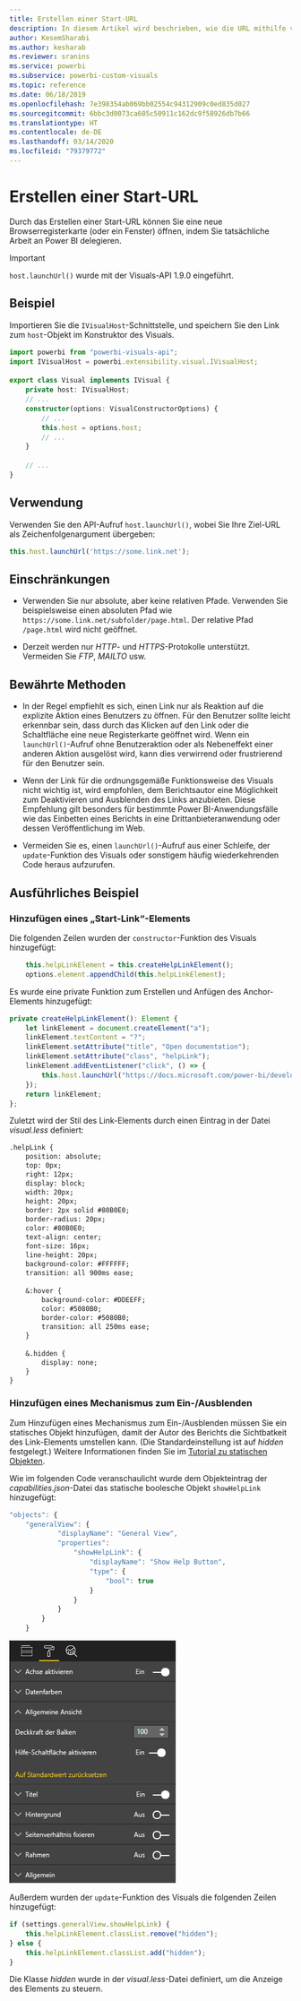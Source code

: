 ```yaml
---
title: Erstellen einer Start-URL
description: In diesem Artikel wird beschrieben, wie die URL mithilfe von Power BI-Visuals auf der neuen Registerkarte geöffnet werden kann.
author: KesemSharabi
ms.author: kesharab
ms.reviewer: sranins
ms.service: powerbi
ms.subservice: powerbi-custom-visuals
ms.topic: reference
ms.date: 06/18/2019
ms.openlocfilehash: 7e398354ab069bb02554c94312909c0ed835d027
ms.sourcegitcommit: 6bbc3d0073ca605c50911c162dc9f58926db7b66
ms.translationtype: HT
ms.contentlocale: de-DE
ms.lasthandoff: 03/14/2020
ms.locfileid: "79379772"
---
```

# <a name="create-a-launch-url"></a>Erstellen einer Start-URL

Durch das Erstellen einer Start-URL können Sie eine neue Browserregisterkarte (oder ein Fenster) öffnen, indem Sie tatsächliche Arbeit an Power BI delegieren.

> [!IMPORTANT]
> `host.launchUrl()` wurde mit der Visuals-API 1.9.0 eingeführt.

## <a name="sample"></a>Beispiel

Importieren Sie die `IVisualHost`-Schnittstelle, und speichern Sie den Link zum `host`-Objekt im Konstruktor des Visuals.

```typescript
import powerbi from "powerbi-visuals-api";
import IVisualHost = powerbi.extensibility.visual.IVisualHost;

export class Visual implements IVisual {
    private host: IVisualHost;
    // ...
    constructor(options: VisualConstructorOptions) {
        // ...
        this.host = options.host;
        // ...
    }

    // ...
}
```

## <a name="usage"></a>Verwendung

Verwenden Sie den API-Aufruf `host.launchUrl()`, wobei Sie Ihre Ziel-URL als Zeichenfolgenargument übergeben:

```typescript
this.host.launchUrl('https://some.link.net');
```

## <a name="restrictions"></a>Einschränkungen

* Verwenden Sie nur absolute, aber keine relativen Pfade. Verwenden Sie beispielsweise einen absoluten Pfad wie `https://some.link.net/subfolder/page.html`. Der relative Pfad `/page.html` wird nicht geöffnet.

* Derzeit werden nur *HTTP*- und *HTTPS*-Protokolle unterstützt. Vermeiden Sie *FTP*, *MAILTO* usw.

## <a name="best-practices"></a>Bewährte Methoden

* In der Regel empfiehlt es sich, einen Link nur als Reaktion auf die explizite Aktion eines Benutzers zu öffnen. Für den Benutzer sollte leicht erkennbar sein, dass durch das Klicken auf den Link oder die Schaltfläche eine neue Registerkarte geöffnet wird. Wenn ein `launchUrl()`-Aufruf ohne Benutzeraktion oder als Nebeneffekt einer anderen Aktion ausgelöst wird, kann dies verwirrend oder frustrierend für den Benutzer sein.

* Wenn der Link für die ordnungsgemäße Funktionsweise des Visuals nicht wichtig ist, wird empfohlen, dem Berichtsautor eine Möglichkeit zum Deaktivieren und Ausblenden des Links anzubieten. Diese Empfehlung gilt besonders für bestimmte Power BI-Anwendungsfälle wie das Einbetten eines Berichts in eine Drittanbieteranwendung oder dessen Veröffentlichung im Web.

* Vermeiden Sie es, einen `launchUrl()`-Aufruf aus einer Schleife, der `update`-Funktion des Visuals oder sonstigem häufig wiederkehrenden Code heraus aufzurufen.

## <a name="a-step-by-step-example"></a>Ausführliches Beispiel

### <a name="add-a-link-launching-element"></a>Hinzufügen eines „Start-Link“-Elements

Die folgenden Zeilen wurden der `constructor`-Funktion des Visuals hinzugefügt:

```typescript
    this.helpLinkElement = this.createHelpLinkElement();
    options.element.appendChild(this.helpLinkElement);
```

Es wurde eine private Funktion zum Erstellen und Anfügen des Anchor-Elements hinzugefügt:

```typescript
private createHelpLinkElement(): Element {
    let linkElement = document.createElement("a");
    linkElement.textContent = "?";
    linkElement.setAttribute("title", "Open documentation");
    linkElement.setAttribute("class", "helpLink");
    linkElement.addEventListener("click", () => {
        this.host.launchUrl("https://docs.microsoft.com/power-bi/developer/visuals/custom-visual-develop-tutorial");
    });
    return linkElement;
};
```

Zuletzt wird der Stil des Link-Elements durch einen Eintrag in der Datei *visual.less* definiert:

```less
.helpLink {
    position: absolute;
    top: 0px;
    right: 12px;
    display: block;
    width: 20px;
    height: 20px;
    border: 2px solid #80B0E0;
    border-radius: 20px;
    color: #80B0E0;
    text-align: center;
    font-size: 16px;
    line-height: 20px;
    background-color: #FFFFFF;
    transition: all 900ms ease;

    &:hover {
        background-color: #DDEEFF;
        color: #5080B0;
        border-color: #5080B0;
        transition: all 250ms ease;
    }

    &.hidden {
        display: none;
    }
}
```

### <a name="add-a-toggling-mechanism"></a>Hinzufügen eines Mechanismus zum Ein-/Ausblenden

Zum Hinzufügen eines Mechanismus zum Ein-/Ausblenden müssen Sie ein statisches Objekt hinzufügen, damit der Autor des Berichts die Sichtbatkeit des Link-Elements umstellen kann. (Die Standardeinstellung ist auf *hidden* festgelegt.) Weitere Informationen finden Sie im [Tutorial zu statischen Objekten](https://microsoft.github.io/PowerBI-visuals/docs/concepts/objects-and-properties).

Wie im folgenden Code veranschaulicht wurde dem Objekteintrag der *capabilities.json*-Datei das statische boolesche Objekt `showHelpLink` hinzugefügt:

```typescript
"objects": {
    "generalView": {
            "displayName": "General View",
            "properties":
                "showHelpLink": {
                    "displayName": "Show Help Button",
                    "type": {
                        "bool": true
                    }
                }
            }
        }
    }
```

![Ein-/Ausblenden der Start-URL](media/launch-url/launchurl-toggle.png)

Außerdem wurden der `update`-Funktion des Visuals die folgenden Zeilen hinzugefügt:

```typescript
if (settings.generalView.showHelpLink) {
    this.helpLinkElement.classList.remove("hidden");
} else {
    this.helpLinkElement.classList.add("hidden");
}
```

Die Klasse *hidden* wurde in der *visual.less*-Datei definiert, um die Anzeige des Elements zu steuern.